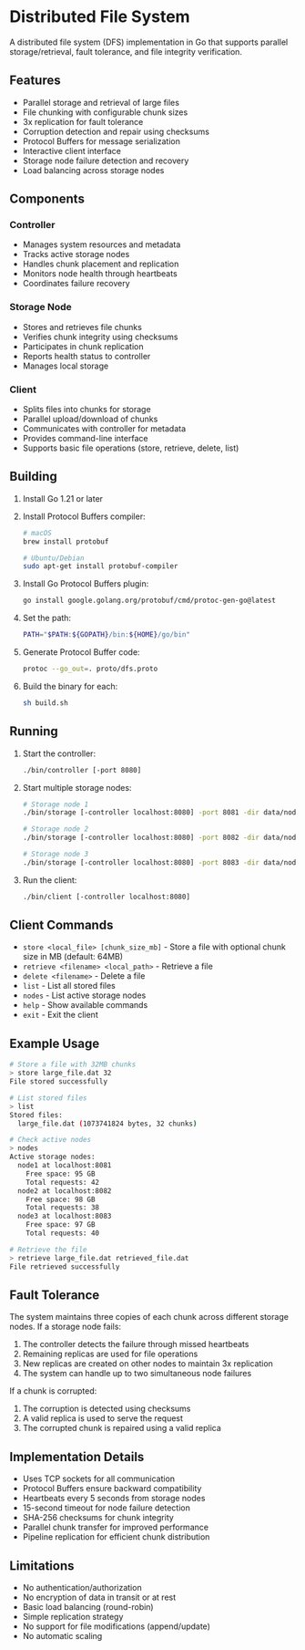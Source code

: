 # Distributed File System

A distributed file system (DFS) implementation in Go that supports parallel storage/retrieval, fault tolerance, and file integrity verification.

## Features

- Parallel storage and retrieval of large files
- File chunking with configurable chunk sizes
- 3x replication for fault tolerance
- Corruption detection and repair using checksums
- Protocol Buffers for message serialization
- Interactive client interface
- Storage node failure detection and recovery
- Load balancing across storage nodes

## Components

### Controller
- Manages system resources and metadata
- Tracks active storage nodes
- Handles chunk placement and replication
- Monitors node health through heartbeats
- Coordinates failure recovery

### Storage Node
- Stores and retrieves file chunks
- Verifies chunk integrity using checksums
- Participates in chunk replication
- Reports health status to controller
- Manages local storage

### Client
- Splits files into chunks for storage
- Parallel upload/download of chunks
- Communicates with controller for metadata
- Provides command-line interface
- Supports basic file operations (store, retrieve, delete, list)

## Building

1. Install Go 1.21 or later
2. Install Protocol Buffers compiler:
   ```bash
   # macOS
   brew install protobuf
   
   # Ubuntu/Debian
   sudo apt-get install protobuf-compiler
   ```

3. Install Go Protocol Buffers plugin:
   ```bash
   go install google.golang.org/protobuf/cmd/protoc-gen-go@latest
   ```

4. Set the path:
   ```bash
   PATH="$PATH:${GOPATH}/bin:${HOME}/go/bin"
   ```

5. Generate Protocol Buffer code:
   ```bash
   protoc --go_out=. proto/dfs.proto
   ```

6. Build the binary for each:
   ```bash
   sh build.sh
   ```

## Running

1. Start the controller:
   ```bash
   ./bin/controller [-port 8080]
   ```

2. Start multiple storage nodes:
   ```bash
   # Storage node 1
   ./bin/storage [-controller localhost:8080] -port 8081 -dir data/node1  
   
   # Storage node 2
   ./bin/storage [-controller localhost:8080] -port 8082 -dir data/node2  
   
   # Storage node 3
   ./bin/storage [-controller localhost:8080] -port 8083 -dir data/node3  
   ```

3. Run the client:
   ```bash
   ./bin/client [-controller localhost:8080]
   ```

## Client Commands

- `store <local_file> [chunk_size_mb]` - Store a file with optional chunk size in MB (default: 64MB)
- `retrieve <filename> <local_path>` - Retrieve a file
- `delete <filename>` - Delete a file
- `list` - List all stored files
- `nodes` - List active storage nodes
- `help` - Show available commands
- `exit` - Exit the client

## Example Usage

```bash
# Store a file with 32MB chunks
> store large_file.dat 32
File stored successfully

# List stored files
> list
Stored files:
  large_file.dat (1073741824 bytes, 32 chunks)

# Check active nodes
> nodes
Active storage nodes:
  node1 at localhost:8081
    Free space: 95 GB
    Total requests: 42
  node2 at localhost:8082
    Free space: 98 GB
    Total requests: 38
  node3 at localhost:8083
    Free space: 97 GB
    Total requests: 40

# Retrieve the file
> retrieve large_file.dat retrieved_file.dat
File retrieved successfully
```

## Fault Tolerance

The system maintains three copies of each chunk across different storage nodes. If a storage node fails:

1. The controller detects the failure through missed heartbeats
2. Remaining replicas are used for file operations
3. New replicas are created on other nodes to maintain 3x replication
4. The system can handle up to two simultaneous node failures

If a chunk is corrupted:

1. The corruption is detected using checksums
2. A valid replica is used to serve the request
3. The corrupted chunk is repaired using a valid replica

## Implementation Details

- Uses TCP sockets for all communication
- Protocol Buffers ensure backward compatibility
- Heartbeats every 5 seconds from storage nodes
- 15-second timeout for node failure detection
- SHA-256 checksums for chunk integrity
- Parallel chunk transfer for improved performance
- Pipeline replication for efficient chunk distribution

## Limitations

- No authentication/authorization
- No encryption of data in transit or at rest
- Basic load balancing (round-robin)
- Simple replication strategy
- No support for file modifications (append/update)
- No automatic scaling